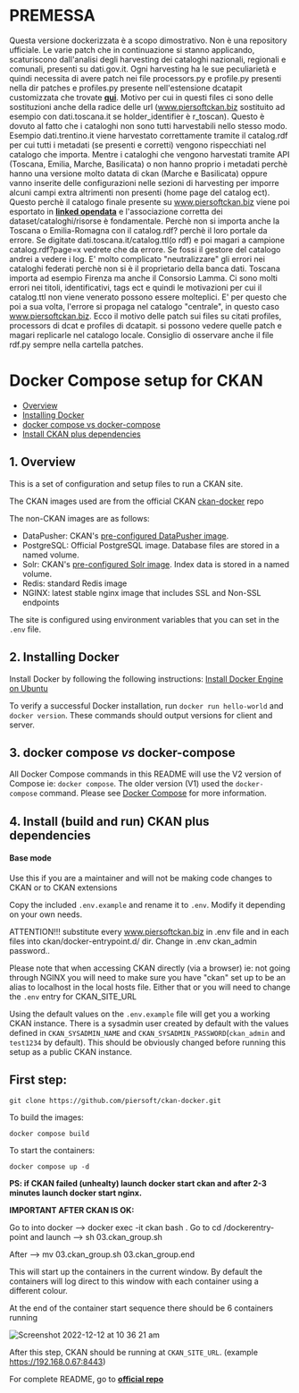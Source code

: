 # PREMESSA
Questa versione dockerizzata è a scopo dimostrativo. Non è una repository ufficiale. Le varie patch che in continuazione si stanno applicando, scaturiscono dall'analisi degli harvesting dei cataloghi nazionali, regionali e comunali, presenti su dati.gov.it. Ogni harvesting ha le sue peculiarietà e quindi necessita di avere patch nei file processors.py e profile.py presenti nella dir patches e profiles.py presente nell'estensione dcatapit customizzata che trovate [__qui__](https://github.com/piersoft/dcatapit).
Motivo per cui in questi files ci sono delle sostituzioni anche della radice delle url (www.piersoftckan.biz sostituito ad esempio con dati.toscana.it se holder_identifier è r_toscan).
Questo è dovuto al fatto che i cataloghi non sono tutti harvestabili nello stesso modo. Esempio dati.trentino.it viene harvestato correttamente tramite il catalog.rdf per cui tutti i metadati (se presenti e corretti) vengono rispecchiati nel catalogo che importa. Mentre i cataloghi che vengono harvestati tramite API (Toscana, Emilia, Marche, Basilicata) o non hanno proprio i metadati perchè hanno una versione molto datata di ckan (Marche e Basilicata) oppure vanno inserite delle configurazioni nelle sezioni di harvesting per imporre alcuni campi extra altrimenti non presenti (home page del catalog ect). Questo perchè il catalogo finale presente su www.piersoftckan.biz viene poi esportato in [__linked opendata__](https://www.piersoftckan.biz/sparql) e l'associazione corretta dei dataset/cataloghi/risorse è fondamentale. 
Perchè non si importa anche la Toscana o Emilia-Romagna con il catalog.rdf? perchè il loro portale da errore. Se digitate dati.toscana.it/catalog.ttl(o rdf) e poi magari a campione catalog.rdf?page=x vedrete che da errore. Se fossi il gestore del catalogo andrei a vedere i log. E' molto complicato "neutralizzare" gli errori nei cataloghi federati perchè non si è il proprietario della banca dati. Toscana importa ad esempio Firenza ma anche il Consorsio Lamma. Ci sono molti errori nei titoli, identificativi, tags ect e quindi le motivazioni per cui il catalog.ttl non viene venerato possono essere molteplici. E' per questo che poi a sua volta, l'errore si propaga nel catalogo "centrale", in questo caso www.piersoftckan.biz. Ecco il motivo delle patch sui files su citati profiles, processors di dcat e profiles di dcatapit. si possono vedere quelle patch e magari replicarle nel catalogo locale. Consiglio di osservare anche il file rdf.py sempre nella cartella patches.


# Docker Compose setup for CKAN


* [Overview](#overview)
* [Installing Docker](#installing-docker)
* [docker compose vs docker-compose](#docker-compose-vs-docker-compose)
* [Install CKAN plus dependencies](#install-ckan-plus-dependencies)



## 1.  Overview

This is a set of configuration and setup files to run a CKAN site.

The CKAN images used are from the official CKAN [ckan-docker](https://github.com/ckan/ckan-docker-base) repo

The non-CKAN images are as follows:

* DataPusher: CKAN's [pre-configured DataPusher image](https://github.com/ckan/ckan-base/tree/main/datapusher).
* PostgreSQL: Official PostgreSQL image. Database files are stored in a named volume.
* Solr: CKAN's [pre-configured Solr image](https://github.com/ckan/ckan-solr). Index data is stored in a named volume.
* Redis: standard Redis image
* NGINX: latest stable nginx image that includes SSL and Non-SSL endpoints

The site is configured using environment variables that you can set in the `.env` file.

## 2.  Installing Docker

Install Docker by following the following instructions: [Install Docker Engine on Ubuntu](https://docs.docker.com/engine/install/ubuntu/)

To verify a successful Docker installation, run `docker run hello-world` and `docker version`. These commands should output 
versions for client and server.

## 3.  docker compose *vs* docker-compose

All Docker Compose commands in this README will use the V2 version of Compose ie: `docker compose`. The older version (V1) 
used the `docker-compose` command. Please see [Docker Compose](https://docs.docker.com/compose/compose-v2/) for
more information.

## 4.  Install (build and run) CKAN plus dependencies

#### Base mode

Use this if you are a maintainer and will not be making code changes to CKAN or to CKAN extensions

Copy the included `.env.example` and rename it to `.env`. Modify it depending on your own needs.

ATTENTION!!! substitute every www.piersoftckan.biz in .env file and in each files into ckan/docker-entrypoint.d/ dir. Change in .env ckan_admin password..

Please note that when accessing CKAN directly (via a browser) ie: not going through NGINX you will need to make sure you have "ckan" set up
to be an alias to localhost in the local hosts file. Either that or you will need to change the `.env` entry for CKAN_SITE_URL

Using the default values on the `.env.example` file will get you a working CKAN instance. There is a sysadmin user created by default with the values defined in `CKAN_SYSADMIN_NAME` and `CKAN_SYSADMIN_PASSWORD`(`ckan_admin` and `test1234` by default). This should be obviously changed before running this setup as a public CKAN instance.


## First step: 

	git clone https://github.com/piersoft/ckan-docker.git

To build the images:

	docker compose build

To start the containers:

	docker compose up -d



**PS: if CKAN failed (unhealty) launch docker start ckan and after 2-3 minutes launch docker start nginx.**

**IMPORTANT AFTER CKAN IS OK:**

Go to into docker --> docker exec -it ckan bash . Go to cd /dockerentry-point and launch --> sh 03.ckan_group.sh

After --> mv 03.ckan_group.sh 03.ckan_group.end

This will start up the containers in the current window. By default the containers will log direct to this window with each container
using a different colour. 

At the end of the container start sequence there should be 6 containers running

![Screenshot 2022-12-12 at 10 36 21 am](https://user-images.githubusercontent.com/54408245/207012236-f9571baa-4d99-4ffe-bd93-30b11c4829e0.png)

After this step, CKAN should be running at `CKAN_SITE_URL`. (example https://192.168.0.67:8443)

For complete README, go to [__official repo__](https://github.com/ckan/ckan-docker)

